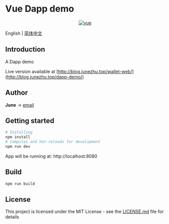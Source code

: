 # Vue Dapp demo

<p align="center">
	<a href="https://github.com/vuejs/vue">
    	<img src="https://img.shields.io/badge/vue-2.5.2-brightgreen.svg" alt="vue" />
  	</a>
</p>

English | [简体中文](./README.zh-CN.md)

## Introduction

A Dapp demo 



Live version available at [http://blog.junezhu.top/wallet-web/](http://blog.junezhu.top/dapp-demo/)



## Author

**June** -> [email](mailto:ru-q-ur@163.com)

## Getting started
```bash
# Installing
npm install
# Compiles and hot-reloads for development
npm run dev
```
App will be running at: http://localhost:8080

## Build 
```bash
npm run build
```

## License

This project is licensed under the MIT License - see the [LICENSE.md](LICENSE.md) file for details


